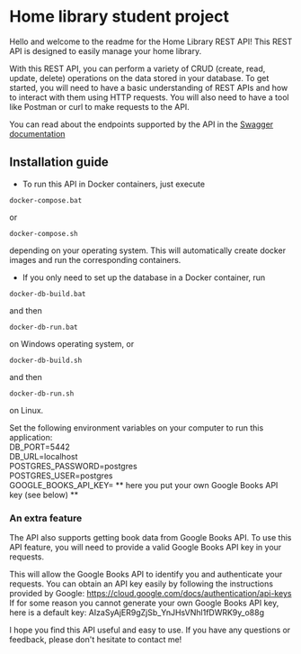 # Home library student project 

Hello and welcome to the readme for the Home Library REST API!
This REST API is designed to easily manage your home library.

With this REST API, you can perform a variety of CRUD (create, read, update, delete) operations on the data stored in your database.
To get started, you will need to have a basic understanding of REST APIs and how to interact with them using HTTP requests. 
You will also need to have a tool like Postman or curl to make requests to the API.

You can read about the endpoints supported by the API in the [Swagger documentation](http://localhost:8080/swagger-ui/index.html)

## Installation guide
- To run this API in Docker containers, just execute

```
docker-compose.bat
```

or

```
docker-compose.sh
```

depending on your operating system. This will automatically create docker images and run the corresponding containers.

- If you only need to set up the database in a Docker container, run 
```
docker-db-build.bat
```
and then 
```
docker-db-run.bat
```
on Windows operating system, or
```
docker-db-build.sh
```
and then
```
docker-db-run.sh
```
on Linux.  

Set the following environment variables on your computer to run this application:  
DB_PORT=5442  
DB_URL=localhost  
POSTGRES_PASSWORD=postgres  
POSTGRES_USER=postgres  
GOOGLE_BOOKS_API_KEY= ** here you put your own Google Books API key (see below) **

### An extra feature
The API also supports getting book data from Google Books API.
To use this API feature, you will need to provide a valid Google Books API key in your requests.

This will allow the Google Books API to identify you and authenticate your requests. You can obtain an API key easily by following the instructions provided by Google: 
https://cloud.google.com/docs/authentication/api-keys
If for some reason you cannot generate your own Google Books API key, here is a default key: AIzaSyAjER9gZjSb_YnJHsVNhl1fDWRK9y_o88g

I hope you find this API useful and easy to use. If you have any questions or feedback, please don't hesitate to contact me!
